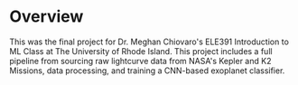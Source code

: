 # Overview
This was the final project for Dr. Meghan Chiovaro's ELE391 Introduction to ML Class at The University of Rhode Island.  This project includes a full pipeline from sourcing raw lightcurve data from NASA's Kepler and K2 Missions, data processing, and training a CNN-based exoplanet classifier.

